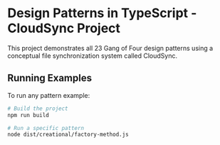 # Design Patterns in TypeScript - CloudSync Project

This project demonstrates all 23 Gang of Four design patterns using a conceptual file synchronization system called CloudSync.

## Running Examples

To run any pattern example:

```bash
# Build the project
npm run build

# Run a specific pattern
node dist/creational/factory-method.js